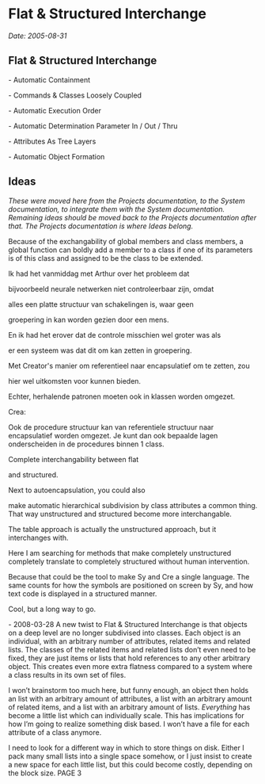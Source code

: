 ﻿Flat & Structured Interchange 
=============================

*Date: 2005-08-31*

## Flat & Structured Interchange

\- Automatic Containment

\- Commands & Classes Loosely Coupled

\- Automatic Execution Order

\- Automatic Determination Parameter In / Out / Thru

\- Attributes As Tree Layers

\- Automatic Object Formation

## Ideas

*These were moved here from the Projects documentation, to the System documentation, to integrate them with the System documentation. Remaining ideas should be moved back to the Projects documentation after that. The Projects documentation is where Ideas belong.*




Because of the exchangability of global members and class members, a global function can boldly add a member to a class if one of its parameters is of this class and assigned to be the class to be extended.


Ik had het vanmiddag met Arthur over het probleem dat

bijvoorbeeld neurale netwerken niet controleerbaar zijn, omdat

alles een platte structuur van schakelingen is, waar geen

groepering in kan worden gezien door een mens.

En ik had het erover dat de controle misschien wel groter was als

er een systeem was dat dit om kan zetten in groepering.

Met Creator's manier om referentieel naar encapsulatief om te zetten, zou

hier wel uitkomsten voor kunnen bieden.

Echter, herhalende patronen moeten ook in klassen worden omgezet.

Crea:

Ook de procedure structuur kan van referentiele structuur naar encapsulatief worden omgezet. Je kunt dan ook bepaalde lagen onderscheiden in de procedures binnen 1 class.

Complete interchangability between flat

and structured.

Next to autoencapsulation, you could also

make automatic hierarchical subdivision by class attributes a common thing. That way unstructured and structured become more interchangable.

The table approach is actually the unstructured approach, but it interchanges with.

Here I am searching for methods that make completely unstructured completely translate to completely structured without human intervention.

Because that could be the tool to make Sy and Cre a single language. The same counts for how the symbols are positioned on screen by Sy, and how text code is displayed in a structured manner.

Cool, but a long way to go.





\- 2008-03-28  A new twist to Flat & Structured Interchange is that objects on a deep level are no longer subdivised into classes. Each object is an individual, with an arbitrary number of attributes, related items and related lists. The classes of the related items and related lists don’t even need to be fixed, they are just items or lists that hold references to any other arbitrary object. This creates even more extra flatness compared to a system where a class results in its own set of files.

I won’t brainstorm too much here, but funny enough, an object then holds an list with an arbitrary amount of attributes, a list with an arbitrary amount of related items, and a list with an arbitrary amount of lists. *Everything* has become a little list which can individually scale. This has implications for how I’m going to realize something disk based. I won’t have a file for each attribute of a class anymore.

I need to look for a different way in which to store things on disk. Either I pack many small lists into a single space somehow, or I just insist to create a new space for each little list, but this could become costly, depending on the block size.
PAGE  3

